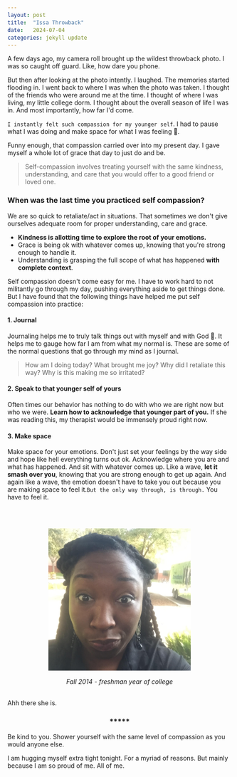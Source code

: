 ```yaml
---
layout: post
title:  "Issa Throwback"
date:   2024-07-04
categories: jekyll update
--- 
```


A few days ago, my camera roll brought up the wildest throwback photo. I was so caught off guard. Like, how dare you phone. 

But then after looking at the photo intently. I laughed. The memories started flooding in. I went back to where I was when the photo was taken. I thought of the friends who were around me at the time. I thought of where I was living, my little college dorm. I thought about the overall season of life I was in. And most importantly, how far I'd come. 

`I instantly felt such compassion for my younger self`. I had to pause what I was doing and make space for what I was feeling :brown_heart:. 

Funny enough, that compassion carried over into my present day. I gave myself a whole lot of grace that day to just do and be. 

> Self-compassion involves treating yourself with the same kindness, understanding, and care that you would offer to a good friend or loved one.

### When was the last time you practiced self compassion? 

We are so quick to retaliate/act in situations. That sometimes we don't give ourselves adequate room for proper understanding, care and grace. 

- **Kindness is allotting time to explore the root of your emotions.**<br>
- Grace is being ok with whatever comes up, knowing that you're strong enough to handle it. <br>
- Understanding is grasping the full scope of what has happened **with complete context**.   

Self compassion doesn't come easy for me. I have to work hard to not militantly go through my day, pushing everything aside to get things done. But I have found that the following things have helped me put self compassion into practice:

#### 1. Journal <br>
Journaling helps me to truly talk things out with myself and with God :pray:. It helps me to gauge how far I am from what my normal is. These are some of the normal questions that go through my mind as I journal. 
> How am I doing today? What brought me joy? Why did I retaliate this way? Why is this making me so irritated?

#### 2. Speak to that younger self of yours <br>
Often times our behavior has nothing to do with who we are right now but who we were. **Learn how to acknowledge that younger part of you.** If she was reading this, my therapist would be immensely proud right now. 

#### 3. Make space <br>
Make space for your emotions. Don't just set your feelings by the way side and hope like hell everything turns out ok. Acknowledge where you are and what has happened. And sit with whatever comes up. Like a wave, **let it smash over you**, knowing that you are strong enough to get up again. And again like a wave, the emotion doesn't have to take you out because you are making space to feel it.`But the only way through, is through.` You have to feel it.

<br><br>

<div style="display: flex; justify-content: center; flex-direction:column; width: 100%">
  <img src="/assets/compassion.jpg" alt="timeout gif" style="width: 20rem; display: flex; align-self: center; ">
  <span style="display: flex; align-self: center; margin-top:1rem; font-style: italic;">Fall 2014 - freshman year of college</span>
</div><br>

Ahh there she is.

<h3 style="display: flex; justify-content: center;">*****</h3>

Be kind to you. Shower yourself with the same level of compassion as you would anyone else. 


I am hugging myself extra tight tonight. For a myriad of reasons. But mainly because I am so proud of me. All of me.